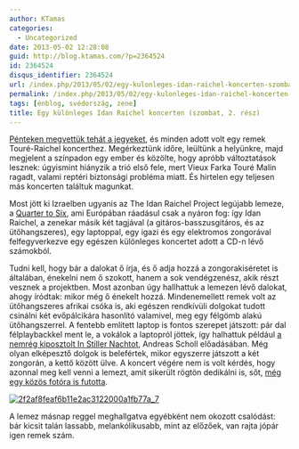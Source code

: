 ```yaml
---
author: KTamas
categories:
  - Uncategorized
date: 2013-05-02 12:28:08
guid: http://blog.ktamas.com/?p=2364524
id: 2364524
disqus_identifier: 2364524
url: /index.php/2013/05/02/egy-kulonleges-idan-raichel-koncerten-szombat-2-resz/
permalink: /index.php/2013/05/02/egy-kulonleges-idan-raichel-koncerten-szombat-2-resz/
tags: [énblog, svédország, zene]
title: Egy különleges Idan Raichel koncerten (szombat, 2. rész)
---
```


[Pénteken megvettük tehát a jegyeket](http://blog.ktamas.com/index.php/2013/04/29/megvannak-a-jegyek-pentek/), és minden adott volt egy remek Touré-Raichel koncerthez. Megérkeztünk időre, leültünk a helyünkre, majd megjelent a színpadon egy ember és közölte, hogy apróbb változtatások lesznek: úgyismint hiányzik a trió első fele, mert Vieux Farka Touré Malin ragadt, valami reptéri biztonsági probléma miatt. És hirtelen egy teljesen más koncerten találtuk magunkat.

Most jött ki Izraelben ugyanis az The Idan Raichel Project legújabb lemeze, a [Quarter to Six](https://itunes.apple.com/il/album/quarter-to-six/id609344360), ami Európában ráadásul csak a nyáron fog: így Idan Raichel, a zenekar másik két tagjával (a gitáros-basszusgitáros, és az ütőhangszeres), egy laptoppal, egy igazi és egy elektromos zongorával felfegyverkezve egy egészen különleges koncertet adott a CD-n lévő számokból. 

Tudni kell, hogy bár a dalokat ő írja, és ő adja hozzá a zongorakiséretet is általában, énekelni nem ő szokott, hanem a sok vendégzenész, akik részt vesznek a projektben. Most azonban úgy hallhattuk a lemezen lévő dalokat, ahogy íródtak: mikor még ő énekelt hozzá. Mindenemellett remek volt az ütőhangszeres afrikai csóka is, aki egészen rendkívüli dolgokat tudott csinálni két evőpálcikára hasonlító valamivel, meg egy félgömb alakú ütőhangszerrel. A fentebb említett laptop is fontos szerepet játszott: pár dal félplaybackkel ment le, a vokálok a laptopról jöttek, így halhattuk például [a nemrég kiposztolt In Stiller Nachtot](http://blog.ktamas.com/index.php/2013/04/30/zenei-szunnap-the-idan-raichel-project-in-stiller-nacht/), Andreas Scholl előadásában. Még olyan elképesztő dolgok is belefértek, mikor egyszerre játszott a két zongorán, a kettő között ülve. A koncert végére nem is volt kérdés, hogy azonnal meg kell venni a lemezt, amit sikerült rögtön dedikálni is, sőt, [még egy közös fotóra is futotta](/wp-content/uploads/2013/05/c08f5ca4af6b11e2893b22000aa8100d_7.jpg).

[<img src="/wp-content/uploads/2013/05/2f2af8feaf6b11e2ac3122000a1fb77a_7.jpg" alt="2f2af8feaf6b11e2ac3122000a1fb77a_7" width="612" height="612" class="aligncenter size-full wp-image-2364526" srcset="/wp-content/uploads/2013/05/2f2af8feaf6b11e2ac3122000a1fb77a_7.jpg 612w, /wp-content/uploads/2013/05/2f2af8feaf6b11e2ac3122000a1fb77a_7-150x150.jpg 150w, /wp-content/uploads/2013/05/2f2af8feaf6b11e2ac3122000a1fb77a_7-300x300.jpg 300w" sizes="(max-width: 612px) 100vw, 612px" />](/wp-content/uploads/2013/05/2f2af8feaf6b11e2ac3122000a1fb77a_7.jpg)

A lemez másnap reggel meghallgatva egyébként nem okozott csalódást: bár kicsit talán lassabb, melankólikusabb, mint az előzőek, van rajta jópár igen remek szám.
